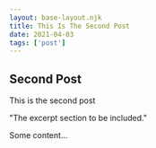 ```yaml
---
layout: base-layout.njk 
title: This Is The Second Post
date: 2021-04-03
tags: ['post']
---
```

## Second Post
This is the second post
 
<!-- Excerpt Start -->
"The excerpt section to be included."
<!-- Excerpt End -->
Some content...
